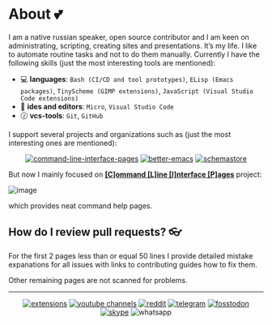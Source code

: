 # About 💕

I am a native russian speaker, open source contributor and I am
keen on administrating, scripting, creating sites and presentations. It’s my life.
I like to automate routine tasks and not to do them manually. Currently I have the following skills
(just the most interesting tools are mentioned):

- :computer: **languages**: `Bash (CI/CD and tool prototypes)`, `ELisp (Emacs packages)`, `TinyScheme (GIMP extensions)`, `JavaScript (Visual Studio Code extensions)`
- :memo: **ides and editors**: `Micro`, `Visual Studio Code`
- :clock130: **vcs-tools**: `Git`, `GitHub`

I support several projects and organizations such as (just the most interesting ones are mentioned):

<div align="center">

[![command-line-interface-pages](https://img.shields.io/badge/Command%20Line%20Interface%20Pages:%20organization-owner%20%26%20author-a32236?labelColor=ed425c&style=flat-square)](https://github.com/command-line-interface-pages)
[![better-emacs](https://img.shields.io/badge/Better%20Emacs:%20organization-owner%20%26%20author-a32236?labelColor=ed425c&style=flat-square)](https://github.com/emilyseville7cfg-better-emacs)
[![schemastore](https://img.shields.io/badge/SchemaStore:%20json%20schemas-contributor-a32236?labelColor=ed425c&style=flat-square)](https://github.com/SchemaStore/schemastore/pulls/EmilySeville7cfg) 

</div>

But now I mainly focused on [**[C]ommand [L]ine [I]nterface [P]ages**](https://github.com/command-line-interface-pages/prototypes/tree/main/clip-view) project:

![image](https://user-images.githubusercontent.com/42812113/220039936-52d78a9f-4ef5-4a2f-9bdc-29f43d885ea7.png)

which provides neat command help pages.

## How do I review pull requests? 👓

For the first 2 pages less than or equal 50 lines I provide detailed mistake expanations for all issues
with links to contributing guides how to fix them.

Other remaining pages are not scanned for problems.

----

<div align="center">
  
[![extensions](https://img.shields.io/badge/Extensions-orange?logo=readthedocs&logoColor=white)](./extensions.md)
[![youtube channels](https://img.shields.io/badge/Youtube-red?logo=youtube&logoColor=white)](./youtube.md)
[![reddit](https://img.shields.io/badge/Reddit-FF4500?logo=reddit&logoColor=white)](https://www.reddit.com/user/EmilySeville7cfg)
[![telegram](https://img.shields.io/badge/Telegram-blue?logo=telegram&logoColor=white)](https://t.me/emilyseville7cfg)
[![fosstodon](https://img.shields.io/badge/Fosstodon-4251ed?logo=mastodon&logoColor=white)](https://fosstodon.org/@EmilySeville7cfg)
[![skype](https://img.shields.io/badge/Skype-267aff?logo=skype&logoColor=white)](https://join.skype.com/invite/WMeGcqvpRVeW)
![whatsapp](https://img.shields.io/badge/89242641519-10B418?logo=whatsapp&logoColor=white) 

